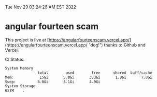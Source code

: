 Tue Nov 29 03:24:26 AM EST 2022

# angular fourteen scam


This project is live at [https://angularfourteenscam.vercel.app/](https://angularfourteenscam.vercel.app/ "dog!") thanks to Github and Vercel.

CI Status: 

```bash
System Memory
               total        used        free      shared  buff/cache   available
Mem:            15Gi       5.0Gi       3.3Gi       1.0Gi       7.0Gi       8.9Gi
Swap:          8.0Gi       3.1Gi       4.9Gi
System Storage
637M	.
```
